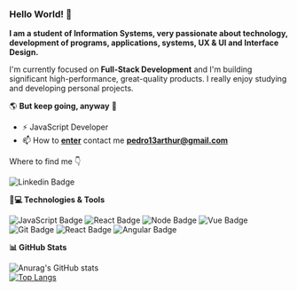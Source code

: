 ### Hello World! 👋

**I am a student of Information Systems, very passionate about technology, development of programs, applications, systems, UX & UI and Interface Design.**

I'm currently focused on **Full-Stack Development** and I'm building significant high-performance, great-quality products. I really enjoy studying and developing personal projects.

🌎 **But keep going, anyway** 🧠

- ⚡ JavaScript Developer
- 📫 How to **[enter](mailto:pedro13arthur@gmail.com)** contact me **[pedro13arthur@gmail.com](mailto:pedro13arthur@gmail.com)**

Where to find me  👇
 
![Linkedin Badge](https://img.shields.io/badge/LinkedIn-0077B5?style=for-the-badge&logo=linkedin&logoColor=white&link=https://www.linkedin.com/in/pedro-arthur-simeão/)

**🚀💻 Technologies & Tools**

![JavaScript Badge](https://img.shields.io/badge/JavaScript-F7DF1E?style=for-the-badge&logo=javascript&logoColor=black) ![React Badge](https://img.shields.io/badge/React-20232A?style=for-the-badge&logo=react&logoColor=61DAFB) ![Node Badge](https://img.shields.io/badge/Node.js-43853D?style=for-the-badge&logo=node.js&logoColor=white) ![Vue Badge](https://img.shields.io/badge/-Vue-4fc08d?style=for-the-badge&logo=Vue.js&logoColor=fff) ![Git Badge](https://img.shields.io/badge/Git-F05032?style=for-the-badge&logo=git&logoColor=white) ![React Badge](https://img.shields.io/badge/React%20Native-20232A?style=for-the-badge&logo=react&logoColor=61DAFB) ![Angular Badge](https://img.shields.io/badge/Angular-8B0000?style=for-the-badge&logo=angular&logoColor=fff)

**📊 GitHub Stats**

![Anurag's GitHub stats](https://github-readme-stats.vercel.app/api?username=Pedro-Arthur&show_icons=true&theme=dracula)
<br />
[![Top Langs](https://github-readme-stats.vercel.app/api/top-langs/?username=Pedro-Arthur&layout=compact)](https://github.com/Pedro-Arthur/github-readme-stats)
